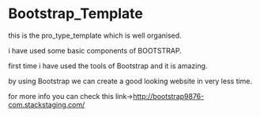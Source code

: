 # Bootstrap_Template
this is the pro_type_template which is well organised.


i have used some basic components of BOOTSTRAP.


first time i have used the tools of Bootstrap and it is amazing.


by using Bootstrap we can create a good looking website in very less time.


for more info you can check this link->http://bootstrap9876-com.stackstaging.com/
